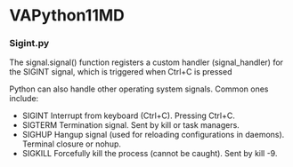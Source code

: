 # VAPython11MD

### Sigint.py
The signal.signal() function registers a custom handler (signal_handler) for the SIGINT signal, which is triggered when Ctrl+C is pressed

Python can also handle other operating system signals. Common ones include:
- SIGINT	Interrupt from keyboard (Ctrl+C).	Pressing Ctrl+C.
- SIGTERM	Termination signal.	Sent by kill or task managers.
- SIGHUP	Hangup signal (used for reloading configurations in daemons).	Terminal closure or nohup.
- SIGKILL	Forcefully kill the process (cannot be caught).	Sent by kill -9.
